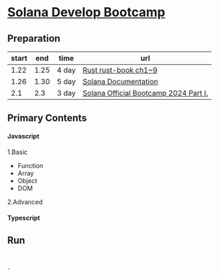 # [Solana Develop Bootcamp](https://www.soldevcamp.com/)


## Preparation
| start | end  | time  | url                                                          |
| ----- | ---- | ----- | ------------------------------------------------------------ |
| 1.22  | 1.25 | 4 day | [Rust rust-book ch1~9](https://github.com/open-dev-top/rust-book-2025) |
| 1.26  | 1.30 | 5 day | [Solana Documentation](https://github.com/open-dev-top/solana-com) |
| 2.1   | 2.3  | 3 day | [Solana Official Bootcamp 2024  Part Ⅰ.](https://github.com/open-dev-top/solana-developer-bootcamp-2025) |

## Primary Contents
#### Javascript
1.Basic
- Function
- Array
- Object
- DOM

2.Advanced

#### Typescript
## Run
```


-
